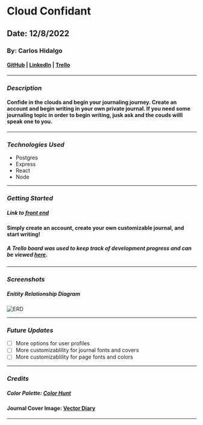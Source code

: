 # Cloud Confidant

## Date: 12/8/2022

### By: Carlos Hidalgo

#### [GitHub](https://github.com/pancholo35) | [LinkedIn](https://www.linkedin.com/in/carlos-hidalgo-a2a320211/) | [Trello](https://trello.com/b/9ZexW0qV/cloud-confidant)

---

### **_Description_**

#### Confide in the clouds and begin your journaling journey. Create an account and begin writing in your own private journal. If you need some journaling topic in order to begin writing, jusk ask and the couds willl speak one to you.

---

### **_Technologies Used_**

- Postgres
- Express
- React
- Node

---

### **_Getting Started_**

##### _Link to [front end](https://github.com/pancholo35/cloud-confidant)_

#### Simply create an account, create your own customizable journal, and start writing!

##### A Trello board was used to keep track of development progress and can be viewed [here](https://trello.com/b/9ZexW0qV/cloud-confidant).

---

### **_Screenshots_**

##### Enitity Relationship Diagram

![ERD](https://trello.com/1/cards/6391f12b934726008b9240ba/attachments/6391f1e2d3a5ec00ae098d9b/download/Cloud_Confidant.jpg1)

---

### **_Future Updates_**

- [ ] More options for user profiles
- [ ] More customizablility for journal fonts and covers
- [ ] More customizablility for page fonts and colors

---

### **_Credits_**

##### Color Palette: [Color Hunt](https://colorhunt.co/palette/f4f9f9ccf2f4a4ebf3aaaaaam)

#### Journal Cover Image: [Vector Diary](https://external-content.duckduckgo.com/iu/?u=http%3A%2F%2Fwww.vectordiary.com%2Fspecial-effects%2F013-leather-textured-diary%2Fleather-textured-diary.jpg&f=1&nofb=1&ipt=8d0a10fde30f2de5b4c6b82040cef87be4f31c84597b963d723ac7a00b3dafac&ipo=images)

---
